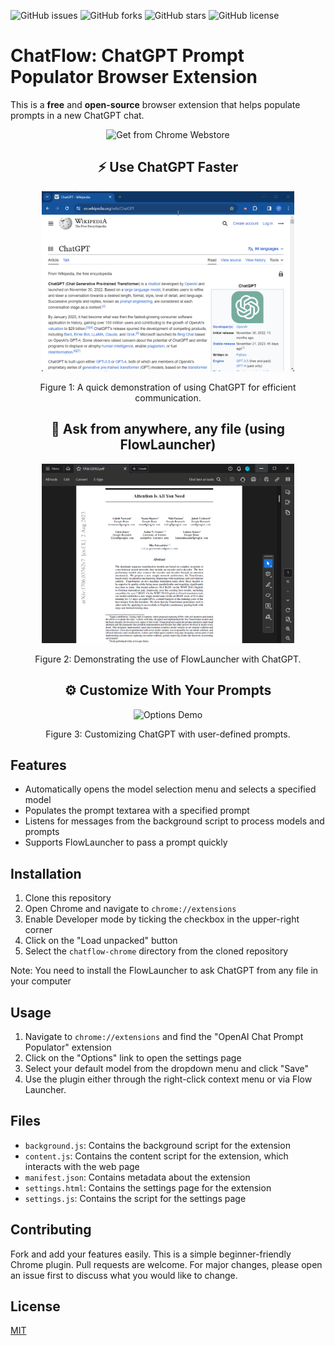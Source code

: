 ![GitHub issues](https://img.shields.io/github/issues/alpsencer/chatflow-plugin)
![GitHub forks](https://img.shields.io/github/forks/alpsencer/chatflow-plugin)
![GitHub stars](https://img.shields.io/github/stars/alpsencer/chatflow-plugin)
![GitHub license](https://img.shields.io/github/license/alpsencer/chatflow-plugin)

# ChatFlow: ChatGPT Prompt Populator Browser Extension

This is a **free** and **open-source** browser extension that helps populate prompts in a new ChatGPT chat.
<p align="center" width="100%">
<img src="https://storage.googleapis.com/web-dev-uploads/image/WlD8wC6g8khYWPJUsQceQkhXSlv1/HRs9MPufa1J1h5glNhut.png" alt="Get from Chrome Webstore" width="20%">
</p>
<h2 align="center" width="100%">⚡ Use ChatGPT Faster</h2>
<p align="center" width="100%">
<img src="assets/simple-demo.gif" alt="Demo of ChatGPT interface" width="80%">
<p align="center" class="figure-caption">Figure 1: A quick demonstration of using ChatGPT for efficient communication.</p>
</p>

<h2 align="center" width="100%">🌊 Ask from anywhere, any file (using FlowLauncher)</h2>
<p align="center" width="100%">
<img src="assets/flow-launcher-demo.gif" alt="Flow Launcher Demo" width="80%">
<p align="center" class="figure-caption">Figure 2: Demonstrating the use of FlowLauncher with ChatGPT.</p>
</p>

<h2 align="center" width="100%">⚙️ Customize With Your Prompts</h2>
<p align="center" width="100%">
<img src="assets/options-demo.gif" alt="Options Demo" width="80%">
<p align="center" class="figure-caption">Figure 3: Customizing ChatGPT with user-defined prompts.</p>
</p>

## Features

- Automatically opens the model selection menu and selects a specified model
- Populates the prompt textarea with a specified prompt
- Listens for messages from the background script to process models and prompts
- Supports FlowLauncher to pass a prompt quickly

## Installation

1. Clone this repository
2. Open Chrome and navigate to `chrome://extensions`
3. Enable Developer mode by ticking the checkbox in the upper-right corner
4. Click on the "Load unpacked" button
5. Select the `chatflow-chrome` directory from the cloned repository

Note: You need to install the FlowLauncher to ask ChatGPT from any file in your computer

## Usage

1. Navigate to `chrome://extensions` and find the "OpenAI Chat Prompt Populator" extension
2. Click on the "Options" link to open the settings page
3. Select your default model from the dropdown menu and click "Save"
4. Use the plugin either through the right-click context menu or via Flow Launcher. 

## Files

- `background.js`: Contains the background script for the extension
- `content.js`: Contains the content script for the extension, which interacts with the web page
- `manifest.json`: Contains metadata about the extension
- `settings.html`: Contains the settings page for the extension
- `settings.js`: Contains the script for the settings page

## Contributing

Fork and add your features easily. This is a simple beginner-friendly Chrome plugin. Pull requests are welcome. For major changes, please open an issue first to discuss what you would like to change.

## License

[MIT](https://choosealicense.com/licenses/mit/)
